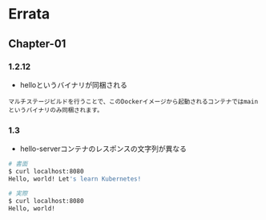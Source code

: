 # Errata

## Chapter-01

### 1.2.12
- helloというバイナリが同梱される
```
マルチステージビルドを行うことで、このDockerイメージから起動されるコンテナではmainというバイナリのみ同梱されます。
```

### 1.3
- hello-serverコンテナのレスポンスの文字列が異なる
```bash
# 書面
$ curl localhost:8080
Hello, world! Let's learn Kubernetes!
```
```bash
# 実際
$ curl localhost:8080
Hello, world!
```
